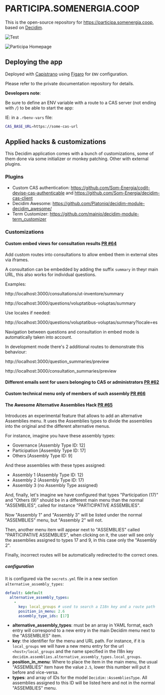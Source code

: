 # PARTICIPA.SOMENERGIA.COOP

This is the open-source repository for https://participa.somenergia.coop, based on [Decidim](https://github.com/decidim/decidim).

![Test](https://github.com/Som-Energia/decidim-som-energia-app/workflows/Test/badge.svg?branch=staging)

![Participa Homepage](app/assets/images/screenshot.png)

## Deploying the app

Deployed with [Capistrano](http://capistranorb.com/) using [Figaro](https://github.com/laserlemon/figaro) for `ENV` configuration.

Please refer to the private documentation repository for details.

**Developers note**:

Be sure to define an ENV variable with a route to a CAS server (not ending with `/`) to be able to start the app:

IE: in a `.rbenv-vars` file:

```bash
CAS_BASE_URL=https://some-cas-url
```

## Applied hacks & customizations

This Decidim application comes with a bunch of customizations, some of them done via some initializer or monkey patching. Other with external plugins.

### Plugins

- Custom CAS authentication: https://github.com/Som-Energia/codit-devise-cas-authenticable and https://github.com/Som-Energia/decidim-cas-client
- Decidim Awesome: https://github.com/Platoniq/decidim-module-decidim_awesome/
- Term Customizer: https://github.com/mainio/decidim-module-term_customizer

### Customizations

#### Custom embed views for consultation results [PR #64](https://github.com/Som-Energia/decidim-som-energia-app/pull/64)

Add custom routes into consultations to allow embed them in external sites via iframes.

A consultation can be embedded by adding the suffix `summary` in theyr main URL, this also works for individual questions.

Examples:

http://localhost:3000/consultations/ut-inventore/summary

http://localhost:3000/questions/voluptatibus-voluptas/summary

Use locales if needed:

http://localhost:3000/questions/voluptatibus-voluptas/summary?locale=es

Navigation between questions and consultation in embed mode is automatically taken into account.

In development mode there's 2 additional routes to demonstrate this behaviour:

http://localhost:3000/question_summaries/preview

http://localhost:3000/consultation_summaries/preview


#### Different emails sent for users belonging to CAS or administrators [PR #62](https://github.com/Som-Energia/decidim-som-energia-app/pull/62)

#### Custom technical menu only of members of such assembly [PR #66](https://github.com/Som-Energia/decidim-som-energia-app/pull/66)

#### The Awesome Alternative Assemblies Hack [PR #65](https://github.com/Som-Energia/decidim-som-energia-app/pull/65)

Introduces an experimental feature that allows to add an alternative Assemblies menu.
It uses the Assemblies types to divide the assemblies into the original and the different alternative menus.

For instance, imagine you have these assembly types:

- Governance [Assembly Type ID: 12]
- Participation [Assembly Type ID: 17]
- Others [Assembly Type ID: 9]

And these assemblies with these types assigned:

- Assembly 1 (Assembly Type ID: 12)
- Assembly 2 (Assembly Type ID: 17)
- Assembly 3 (no Assembly Type assigned)

And, finally, let's imagine we have configured that types "Participation (17)" and "Others (9)" should be in a different main menu than the normal "ASSEMBLIES", called for instance "PARTICIPATIVE ASSEMBLIES".

Now "Assembly 1" and "Assembly 3" will be listed under the normal "ASSEMBLIES" menu, but "Assembly 2" will not.

Then, another menu item will appear next to "ASSEMBLIES" called "PARTICIPATIVE ASSEMBLIES", when clicking on it, the user will see only the assemblies assigned to types 17 and 9, in this case only the "Assembly 2".

Finally, incorrect routes will be automatically redirected to the correct ones.

##### configuration

It is configured via the `secrets.yml` file in a new section `alternative_assembly_types`:

```yaml
default: &default
  alternative_assembly_types:
    -
      key: local_groups # used to search a I18n key and a route path
      position_in_menu: 2.6
      assembly_type_ids: [17]
```

- **alternative_assembly_types**: must be an array in YAML format, each entry will correspond to a new entry in the main Decidim menu next to the "ASSEMBLIES" item.
- **key**: the identifier for the menu and URL path. For instance, if it is `local_groups` we will have a new menu entry for the url `<host>/local_groups` and the name specified in the I18n key `decidim.assemblies.alternative_assembly_types.local_groups`.
- **position_in_menu**: Where to place the item in the main menu, the usual "ASSEMBLIES" item have the value `2.5`, lower this number will put it before and vice-versa.
- **types**: and array of IDs for the model `Decidim::AssembliesType`. All assemblies assigned to this ID will be listed here and not in the normal "ASSEMBLIES" menu.

